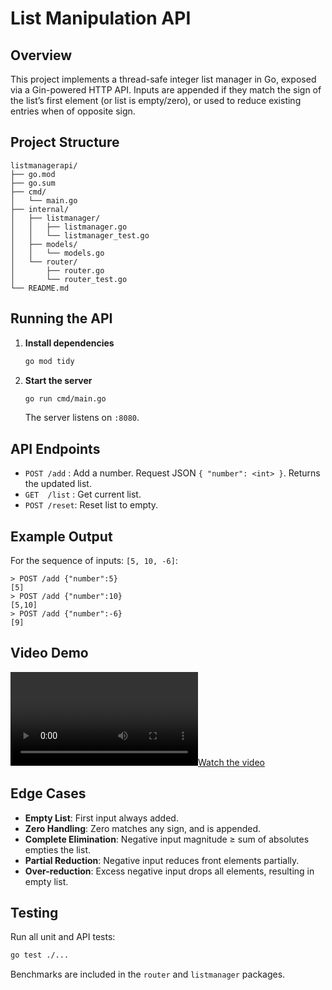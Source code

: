 # List Manipulation API

## Overview

This project implements a thread-safe integer list manager in Go, exposed via a Gin-powered HTTP API. Inputs are appended if they match the sign of the list’s first element (or list is empty/zero), or used to reduce existing entries when of opposite sign.

## Project Structure

```
listmanagerapi/
├── go.mod
├── go.sum
├── cmd/
│   └── main.go
├── internal/
│   ├── listmanager/
│   │   ├── listmanager.go
│   │   └── listmanager_test.go
│   ├── models/
│   │   └── models.go
│   └── router/
│       ├── router.go
│       └── router_test.go
└── README.md
```

## Running the API

1. **Install dependencies**
   ```bash
   go mod tidy
   ```
2. **Start the server**
   ```bash
   go run cmd/main.go
   ```
   The server listens on `:8080`.

## API Endpoints

- `POST /add` : Add a number. Request JSON `{ "number": <int> }`. Returns the updated list.
- `GET  /list` : Get current list.
- `POST /reset`: Reset list to empty.

## Example Output

For the sequence of inputs: `[5, 10, -6]`:

```
> POST /add {"number":5}
[5]
> POST /add {"number":10}
[5,10]
> POST /add {"number":-6}
[9]
```

## Video Demo

[![Watch the video](https://github.com/harshau007/Diamond-Hands-Assignment/raw/refs/heads/main/assets/listmanagerapi.mp4)](https://github.com/harshau007/Diamond-Hands-Assignment/raw/refs/heads/main/assets/listmanagerapi.mp4)

## Edge Cases

- **Empty List**: First input always added.
- **Zero Handling**: Zero matches any sign, and is appended.
- **Complete Elimination**: Negative input magnitude ≥ sum of absolutes empties the list.
- **Partial Reduction**: Negative input reduces front elements partially.
- **Over-reduction**: Excess negative input drops all elements, resulting in empty list.

## Testing

Run all unit and API tests:

```bash
go test ./...
```

Benchmarks are included in the `router` and `listmanager` packages.
